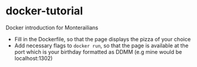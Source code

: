 # docker-tutorial
Docker introduction for Monterailians

- Fill in the Dockerfile, so that the page displays the pizza of your choice
- Add necessary flags to `docker run`, so that the page is available at the port which is your birthday formatted as DDMM (e.g mine would be localhost:1302)
